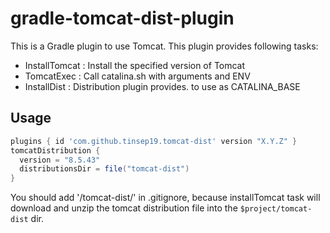 # gradle-tomcat-dist-plugin

This is a Gradle plugin to use Tomcat.
This plugin provides following tasks:

- InstallTomcat : Install the specified version of Tomcat
- TomcatExec : Call catalina.sh with arguments and ENV
- InstallDist : Distribution plugin provides. to use as CATALINA_BASE


## Usage

```build.gradle
plugins { id 'com.github.tinsep19.tomcat-dist' version "X.Y.Z" }
tomcatDistribution {
  version = "8.5.43"
  distributionsDir = file("tomcat-dist") 
}
```

You should add '/tomcat-dist/' in .gitignore, because installTomcat task
will download and unzip the tomcat distribution file into the `$project/tomcat-dist` dir.




